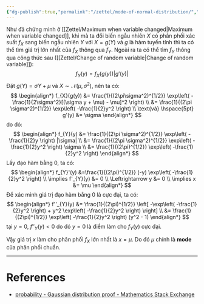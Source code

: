 ```yaml
---
{"dg-publish":true,"permalink":"/zettel/mode-of-normal-distribution/","noteIcon":"📝","created":"2024-04-26T10:46:54.499+07:00","updated":"2024-04-26T11:17:24.874+07:00"}
---
```


Như đã chứng minh ở [[Zettel/Maximum when variable changed\|Maximum when variable changed]], khi mà ta đổi biến ngẫu nhiên $X$ có phân phối xác suất $f_{X}$ sang biến ngẫu nhiên $Y$ với $X = g(Y)$ và $g$ là hàm tuyến tính thì ta có thể tìm giá trị lớn nhất của $f_{X}$ thông qua $f_{Y}$. Ngoài ra ta có thể tìm $f_{Y}$ thông qua công thức sau ([[Zettel/Change of random variable\|Change of random variable]]):
$$
f_{Y}(y) = f_{X}(g(y)) |g'(y)|
$$
Đặt $g(Y) = \sigma Y + \mu$ và $X \sim \mathcal{N}(\mu, \sigma^2)$, nên ta có:
$$
\begin{align*}
f_{X}(g(y)) &= \frac{1}{(2\pi\sigma^2)^{1/2}} \exp\left( -\frac{1}{2\sigma^2}[(\sigma y + \mu) - \mu]^2 \right) \\
&= \frac{1}{(2\pi \sigma^2)^{1/2}} \exp\left( -\frac{1}{2}y^2 \right) \\
\text{và} \hspace{5pt} g'(y) &= \sigma
\end{align*}
$$
do đó:
$$
\begin{align*}
f_{Y}(y) &= \frac{1}{(2\pi \sigma^2)^{1/2}} \exp\left( -\frac{1}{2}y \right) |\sigma| \\
&= \frac{1}{(2\pi \sigma^2)^{1/2}} \exp\left( -\frac{1}{2}y^2 \right) \sigma \\
&= \frac{1}{(2\pi)^{1/2}} \exp\left( -\frac{1}{2}y^2 \right)
\end{align*}
$$
Lấy đạo hàm bằng $0$, ta có:
$$
\begin{align*}
f_{Y}'(y) &=\frac{1}{(2\pi)^{1/2}} (-y) \exp\left( -\frac{1}{2}y^2 \right) \\
\implies f'_{Y}(y) &= 0  \\
\Leftrightarrow y &= 0 \\
\implies x &= \mu
\end{align*}
$$
Để xác minh giá trị đạo hàm bằng $0$ là cực đại, ta có:
$$
\begin{align*}
f''_{Y}(y) &= \frac{1}{(2\pi)^{1/2}} \left[ -\exp\left( -\frac{1}{2}y^2 \right) + y^2 \exp\left( -\frac{1}{2}y^2 \right)  \right] \\
&= \frac{1}{(2\pi)^{1/2}} \exp\left( -\frac{1}{2}y^2 \right) (y^2 - 1)
\end{align*}
$$
tại $y = 0$, $f''_{Y}(y) < 0$ do đó $y = 0$ là điểm làm cho $f_{Y}(y)$ cực đại.

Vậy giá trị  $x$ làm cho phân phối $f_{X}$ lớn nhất là $x = \mu$. Do đó $\mu$ chính là **mode** của phân phối chuẩn.

---
# References

- [probability - Gaussian distribution proof - Mathematics Stack Exchange](https://math.stackexchange.com/questions/1620579/gaussian-distribution-proof)
